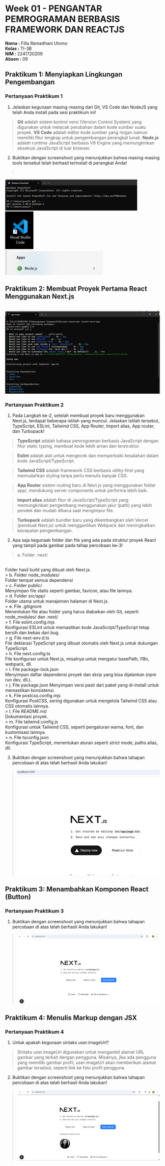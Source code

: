 
# Week 01 - PENGANTAR PEMROGRAMAN BERBASIS FRAMEWORK DAN REACTJS

**Nama :** Filla Ramadhani Utomo<br>
**Kelas :** TI-3B<br>
**NIM :** 2241720209<br>
**Absen :** 09

##  Praktikum 1: Menyiapkan Lingkungan Pengembangan
### Pertanyaan Praktikum 1

1. Jelaskan kegunaan masing-masing dari Git, VS Code dan NodeJS yang telah Anda install pada sesi praktikum ini! 
> **Git** adalah sistem kontrol versi (Version Control System) yang digunakan untuk melacak perubahan dalam kode sumber suatu proyek. **VS Code** adalah editor kode sumber yang ringan namun memiliki fitur lengkap untuk pengembangan perangkat lunak. **Node.js** adalah runtime JavaScript berbasis V8 Engine yang memungkinkan eksekusi JavaScript di luar browser.
2. Buktikan dengan screenshoot yang menunjukkan bahwa masing-masing tools tersebut
telah berhasil terinstall di perangkat Anda!
> <br> 
<img src="img/01.jpg">
<br>
<img src="img/02.jpg">
<br>
<img src="img/03.jpg">
<br>


## Praktikum 2: Membuat Proyek Pertama React Menggunakan Next.js 
<br>
<img src="img/04.jpg">
<br>

### Pertanyaan Praktikum 2

1. Pada Langkah ke-2, setelah membuat proyek baru menggunakan Next.js, terdapat beberapa 
istilah yang muncul. Jelaskan istilah tersebut, TypeScript, ESLint, Tailwind CSS, App 
Router, Import alias, App router, dan Turbopack!
> **TypeScript** adalah bahasa pemrograman berbasis JavaScript dengan fitur static typing, membuat kode lebih aman dan terstruktur.

> **Eslint** adalah alat untuk mengecek dan memperbaiki kesalahan dalam kode JavaScript/TypeScript.

> **Tailwind CSS** adalah framework CSS berbasis utility-first yang memudahkan styling tanpa perlu menulis banyak CSS.

> **App Router** sistem routing baru di Next.js yang menggunakan folder app/, mendukung server components untuk performa lebih baik.

> **Import alias** adalah fitur di JavaScript/TypeScript yang memungkinkan pengembang menggunakan jalur (path) yang lebih pendek dan mudah dibaca saat mengimpor file.

> **Turbopack** adalah bundler baru yang dikembangkan oleh Vercel (pembuat Next.js) untuk menggantikan Webpack dan meningkatkan kecepatan pengembangan.

2. Apa saja kegunaak folder dan file yang ada pada struktur proyek React yang tampil pada 
gambar pada tahap percobaan ke-3! 
> a. Folder .next/ 
<br>
Folder hasil build yang dibuat oleh Next.js.
<br>
> b. Folder node_modules/
<br>
Folder tempat semua dependensi
<br>
> c. Folder public/
<br>
Menyimpan file statis seperti gambar, favicon, atau file lainnya.
<br>
> d. Folder src/app/
<br>
Folder utama untuk manajemen halaman di Next.js.
<br>
> e. File .gitignore 
<br>
Menentukan file atau folder yang harus diabaikan oleh Git, seperti node_modules/ dan .next/
<br>
> f. File eslint.config.mjs
<br>
Konfigurasi ESLint untuk memastikan kode JavaScript/TypeScript tetap bersih dan bebas dari bug.
<br>
> g. File next-env.d.ts
<br>
File deklarasi TypeScript yang dibuat otomatis oleh Next.js untuk dukungan TypeScript.
<br>
> h. File next.config.ts
<br>
File konfigurasi untuk Next.js, misalnya untuk mengatur basePath, i18n, webpack, dll.
<br>
> i. File package-lock.json
<br>
Menyimpan daftar dependensi proyek dan skrip yang bisa dijalankan (npm run dev, dll.).
<br>
> j. File package.json
Menyimpan versi pasti dari paket yang di-install untuk memastikan konsistensi.
<br>
> k. File postcss.config.mjs
<br>
Konfigurasi PostCSS, sering digunakan untuk mengelola Tailwind CSS atau CSS otomatis lainnya.
<br>
> l. File README.md
<br>
Dokumentasi proyek.
<br>
> m. File tailwind.config.js
<br>
Konfigurasi untuk Tailwind CSS, seperti pengaturan warna, font, dan kustomisasi lainnya.
<br>
> n. File tsconfig.json
<br>
Konfigurasi TypeScript, menentukan aturan seperti strict mode, paths alias, dll.

3. Buktikan dengan screenshoot yang menunjukkan bahwa tahapan percobaan di atas telah 
berhasil Anda lakukan! 
> <img src="img/06.jpeg">

## Praktikum 3: Menambahkan Komponen React (Button)
### Pertanyaan Praktikum 3 

1. Buktikan dengan screenshoot yang menunjukkan bahwa tahapan percobaan di atas telah 
berhasil Anda lakukan! 
> <img src="img/07.jpg">

## Praktikum 4: Menulis Markup dengan JSX
### Pertanyaan Praktikum 4 

1. Untuk apakah kegunaan sintaks user.imageUrl? 
> Sintaks user.imageUrl digunakan untuk mengambil alamat URL gambar yang terkait dengan pengguna. Misalnya, jika ada pengguna yang memiliki gambar profil, user.imageUrl akan memberikan alamat gambar tersebut, seperti link ke foto profil pengguna. 
2. Buktikan dengan screenshoot yang menunjukkan bahwa tahapan percobaan di atas telah 
berhasil Anda lakukan! 
> <img src="img/05.jpg">



